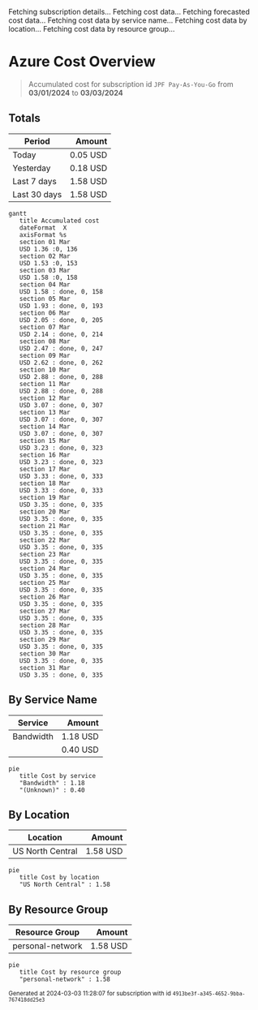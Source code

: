 Fetching subscription details...
Fetching cost data...
Fetching forecasted cost data...
Fetching cost data by service name...
Fetching cost data by location...
Fetching cost data by resource group...
# Azure Cost Overview

> Accumulated cost for subscription id `JPF Pay-As-You-Go` from **03/01/2024** to **03/03/2024**

## Totals

|Period|Amount|
|---|---:|
|Today|0.05 USD|
|Yesterday|0.18 USD|
|Last 7 days|1.58 USD|
|Last 30 days|1.58 USD|

```mermaid
gantt
   title Accumulated cost
   dateFormat  X
   axisFormat %s
   section 01 Mar
   USD 1.36 :0, 136
   section 02 Mar
   USD 1.53 :0, 153
   section 03 Mar
   USD 1.58 :0, 158
   section 04 Mar
   USD 1.58 : done, 0, 158
   section 05 Mar
   USD 1.93 : done, 0, 193
   section 06 Mar
   USD 2.05 : done, 0, 205
   section 07 Mar
   USD 2.14 : done, 0, 214
   section 08 Mar
   USD 2.47 : done, 0, 247
   section 09 Mar
   USD 2.62 : done, 0, 262
   section 10 Mar
   USD 2.88 : done, 0, 288
   section 11 Mar
   USD 2.88 : done, 0, 288
   section 12 Mar
   USD 3.07 : done, 0, 307
   section 13 Mar
   USD 3.07 : done, 0, 307
   section 14 Mar
   USD 3.07 : done, 0, 307
   section 15 Mar
   USD 3.23 : done, 0, 323
   section 16 Mar
   USD 3.23 : done, 0, 323
   section 17 Mar
   USD 3.33 : done, 0, 333
   section 18 Mar
   USD 3.33 : done, 0, 333
   section 19 Mar
   USD 3.35 : done, 0, 335
   section 20 Mar
   USD 3.35 : done, 0, 335
   section 21 Mar
   USD 3.35 : done, 0, 335
   section 22 Mar
   USD 3.35 : done, 0, 335
   section 23 Mar
   USD 3.35 : done, 0, 335
   section 24 Mar
   USD 3.35 : done, 0, 335
   section 25 Mar
   USD 3.35 : done, 0, 335
   section 26 Mar
   USD 3.35 : done, 0, 335
   section 27 Mar
   USD 3.35 : done, 0, 335
   section 28 Mar
   USD 3.35 : done, 0, 335
   section 29 Mar
   USD 3.35 : done, 0, 335
   section 30 Mar
   USD 3.35 : done, 0, 335
   section 31 Mar
   USD 3.35 : done, 0, 335
```

## By Service Name

|Service|Amount|
|---|---:|
|Bandwidth|1.18 USD|
||0.40 USD|

```mermaid
pie
   title Cost by service
   "Bandwidth" : 1.18
   "(Unknown)" : 0.40
```

## By Location

|Location|Amount|
|---|---:|
|US North Central|1.58 USD|

```mermaid
pie
   title Cost by location
   "US North Central" : 1.58
```

## By Resource Group

|Resource Group|Amount|
|---|---:|
|personal-network|1.58 USD|

```mermaid
pie
   title Cost by resource group
   "personal-network" : 1.58
```

<sup>Generated at 2024-03-03 11:28:07 for subscription with id `4913be3f-a345-4652-9bba-767418dd25e3`</sup>
